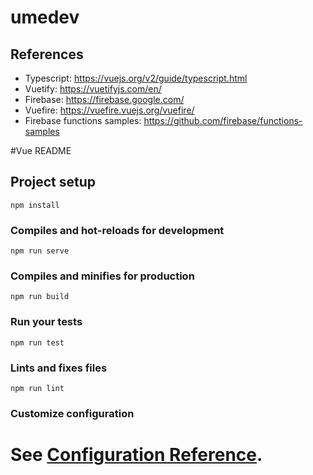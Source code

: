 # umedev


## References
* Typescript: https://vuejs.org/v2/guide/typescript.html
* Vuetify: https://vuetifyjs.com/en/
* Firebase: https://firebase.google.com/
* Vuefire: https://vuefire.vuejs.org/vuefire/
* Firebase functions samples: https://github.com/firebase/functions-samples

#Vue README

## Project setup
```
npm install
```

### Compiles and hot-reloads for development
```
npm run serve
```

### Compiles and minifies for production
```
npm run build
```

### Run your tests
```
npm run test
```

### Lints and fixes files
```
npm run lint
```

### Customize configuration
See [Configuration Reference](https://cli.vuejs.org/config/).
=======
